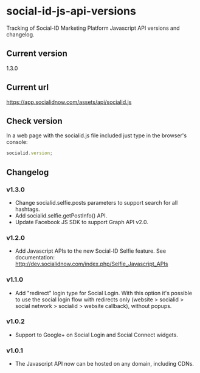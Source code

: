 # social-id-js-api-versions

Tracking of Social-ID Marketing Platform Javascript API versions and changelog.

## Current version

  1.3.0

## Current url

  https://app.socialidnow.com/assets/api/socialid.js

## Check version

In a web page with the socialid.js file included just type in the browser's console:

```javascript
socialid.version;
```

## Changelog

### v1.3.0

* Change socialid.selfie.posts parameters to support search for all hashtags.
* Add socialid.selfie.getPostInfo() API.
* Update Facebook JS SDK to support Graph API v2.0.

### v1.2.0

* Add Javascript APIs to the new Social-ID Selfie feature. See documentation: http://dev.socialidnow.com/index.php/Selfie_Javascript_APIs

### v1.1.0

* Add "redirect" login type for Social Login. With this option it's possible to use the social login flow with redirects only (website > socialid > social network > socialid > website callback), without popups.

### v1.0.2

* Support to Google+ on Social Login and Social Connect widgets.

### v1.0.1

* The Javascript API now can be hosted on any domain, including CDNs.
